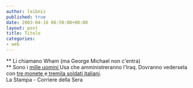 ```yaml
---
author: leibniz
published: true
date: 2003-04-16 06:59:00+00:00
layout: post
title: Titolo
categories:
- web
---
```


 **   Li chiamano Wham (ma George Michael non c'entra)   
** Sono i  [   mille uomini ](http://www.lastampa.it/edicola/sitoweb/Esteri/art6.asp)Usa che amministreranno l'Iraq. Dovranno vedersela con  [   tre monete ](http://www.corriere.it/edicola/index.jsp?path=ESTERI&doc=T20T3)e[   tremila soldati italiani](http://www.lastampa.it/edicola/sitoweb/Interni/art2.asp).   
La Stampa - Corriere della Sera
